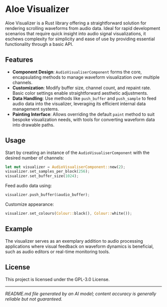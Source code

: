 # Aloe Visualizer

Aloe Visualizer is a Rust library offering a straightforward solution for rendering scrolling waveforms from audio data. Ideal for rapid development scenarios that require quick insight into audio signal visualizations, it eschews complexity for simplicity and ease of use by providing essential functionality through a basic API.

## Features

- **Component Design**: `AudioVisualiserComponent` forms the core, encapsulating methods to manage waveform visualization over multiple channels.
- **Customization**: Modify buffer size, channel count, and repaint rate. Basic color settings enable straightforward aesthetic adjustments.
- **Data Handling**: Use methods like `push_buffer` and `push_sample` to feed audio data into the visualizer, leveraging its efficient internal data management systems.
- **Painting Interface**: Allows overriding the default `paint` method to suit bespoke visualization needs, with tools for converting waveform data into drawable paths.

## Usage

Start by creating an instance of the `AudioVisualiserComponent` with the desired number of channels:

```rust
let mut visualizer = AudioVisualiserComponent::new(2);
visualizer.set_samples_per_block(256);
visualizer.set_buffer_size(1024);
```

Feed audio data using:

```rust
visualizer.push_buffer(&audio_buffer);
```

Customize appearance:

```rust
visualizer.set_colours(Colour::black(), Colour::white());
```

## Example

The visualizer serves as an exemplary addition to audio processing applications where visual feedback on waveform dynamics is beneficial, such as audio editors or real-time monitoring tools.

## License

This project is licensed under the GPL-3.0 License.

---

*README.md file generated by an AI model; content accuracy is generally reliable but not guaranteed.*